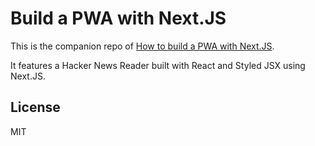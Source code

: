 # Build a PWA with Next.JS

This is the companion repo of [How to build a PWA with Next.JS](https://aerolab.co/blog/react-nextjs-pwa/).

It features a Hacker News Reader built with React and Styled JSX using Next.JS.

## License

MIT
